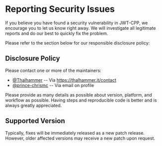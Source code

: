# Reporting Security Issues

If you believe you have found a security vulnerability in JWT-CPP, we encourage you to let us know right away.
We will investigate all legitimate reports and do our best to quickly fix the problem.

Please refer to the section below for our responsible disclosure policy:

## Disclosure Policy

Please contact one or more of the maintainers:

- [@Thalhammer](https://github.com/Thalhammer) -- Via https://thalhammer.it/contact
- [@prince-chrismc](https://github.com/prince-chrismc) -- Via email on profile

Please provide as many details as possible about version, platform, and workflow as possible.
Having steps and reproducible code is better and is always greatly appreciated.

## Supported Version

Typically, fixes will be immediately released as a new patch release. However, older affected versions may receive
a new patch upon request.
